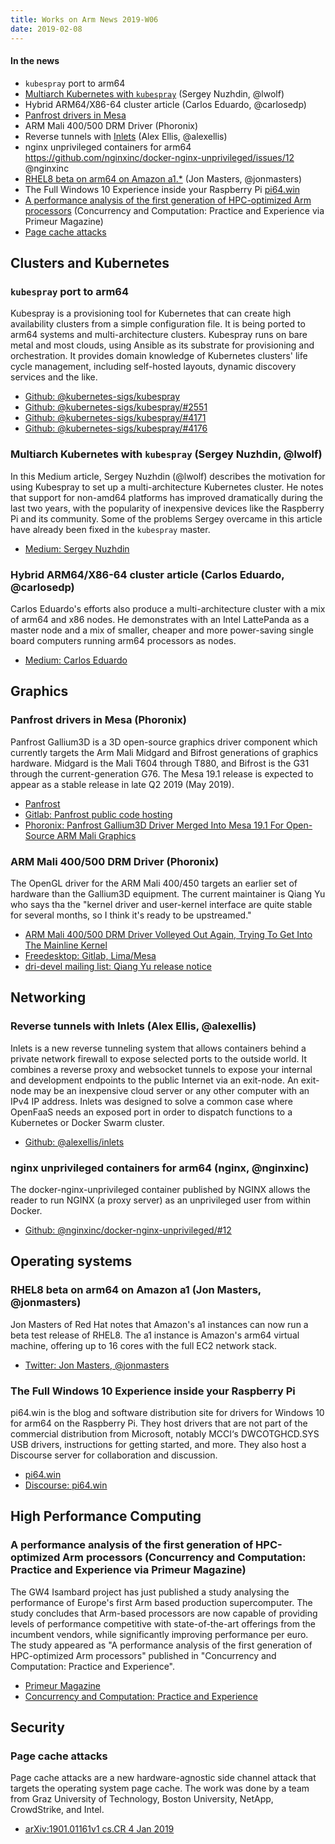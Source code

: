 ```yaml
---
title: Works on Arm News 2019-W06 
date: 2019-02-08
---
```


#### In the news

* `kubespray` port to arm64
* [Multiarch Kubernetes with `kubespray`](https://medium.com/@SergeyNuzhdin/how-to-deploy-multi-arch-kubernetes-cluster-using-kubespray-d394874fd4fc) (Sergey Nuzhdin, @lwolf)
* Hybrid ARM64/X86-64 cluster article (Carlos Eduardo, @carlosedp)
* [Panfrost drivers in Mesa](https://www.phoronix.com/scan.php?page=news_item&px=Panfrost-Initial-Mesa-19.1)
* ARM Mali 400/500 DRM Driver (Phoronix)
* Reverse tunnels with [Inlets](https://github.com/alexellis/inlets) (Alex Ellis, @alexellis)
* nginx unprivileged containers for arm64 https://github.com/nginxinc/docker-nginx-unprivileged/issues/12 @nginxinc
* [RHEL8 beta on arm64 on Amazon a1.*](https://twitter.com/jonmasters/status/1093424177581838336) (Jon Masters, @jonmasters)
* The Full Windows 10 Experience inside your Raspberry Pi [pi64.win](https://pi64.win)
* [A performance analysis of the first generation of HPC-optimized Arm processors](http://primeurmagazine.com/flash/AE-PF-02-19-2.html) (Concurrency and Computation: Practice and Experience via Primeur Magazine)
* [Page cache attacks](https://arxiv.org/pdf/1901.01161.pdf)

## Clusters and Kubernetes

### `kubespray` port to arm64

Kubespray is a provisioning tool for Kubernetes that can create high availability
clusters from a simple configuration file. It is being ported to arm64 systems
and multi-architecture clusters. Kubespray runs on bare metal and most clouds, using Ansible as its substrate for provisioning and orchestration. It provides domain knowledge of Kubernetes clusters' life cycle management, including self-hosted layouts, dynamic discovery services and the like.

* [Github: @kubernetes-sigs/kubespray](https://github.com/kubernetes-sigs/kubespray)
* [Github: @kubernetes-sigs/kubespray/#2551](https://github.com/kubernetes-sigs/kubespray/issues/2551)
* [Github: @kubernetes-sigs/kubespray/#4171](https://github.com/kubernetes-sigs/kubespray/pull/4171)
* [Github: @kubernetes-sigs/kubespray/#4176](https://github.com/kubernetes-sigs/kubespray/pull/4176)

### Multiarch Kubernetes with `kubespray` (Sergey Nuzhdin, @lwolf)

In this Medium article, Sergey Nuzhdin (@lwolf) describes the motivation for
using Kubespray to set up a multi-architecture Kubernetes cluster. He notes
that support for non-amd64 platforms has improved dramatically during the last two years,
with the popularity of inexpensive devices like the Raspberry Pi and its community.
Some of the problems Sergey overcame in this article have already
been fixed in the `kubespray` master.

* [Medium: Sergey Nuzhdin](https://medium.com/@SergeyNuzhdin/how-to-deploy-multi-arch-kubernetes-cluster-using-kubespray-d394874fd4fc)

### Hybrid ARM64/X86-64 cluster article (Carlos Eduardo, @carlosedp)

Carlos Eduardo's efforts also produce a multi-architecture cluster with
a mix of arm64 and x86 nodes. He demonstrates with an Intel LattePanda
as a master node and a mix of smaller, cheaper and more power-saving single
board computers running arm64 processors as nodes.

* [Medium: Carlos Eduardo](https://medium.com/@carlosedp/building-a-hybrid-x86-64-and-arm-kubernetes-cluster-e7f94ff6e51d)

## Graphics

### Panfrost drivers in Mesa (Phoronix)

Panfrost Gallium3D is a 3D open-source graphics driver component which currently targets the Arm 
Mali Midgard and Bifrost generations of graphics hardware. Midgard is the Mali T604 through T880, and Bifrost is the G31 through the current-generation G76.  The Mesa 19.1 release is
expected to appear as a stable release in late Q2 2019 (May 2019).

* [Panfrost](https://panfrost.freedesktop.org/)
* [Gitlab: Panfrost public code hosting](https://gitlab.freedesktop.org/panfrost)
* [Phoronix: Panfrost Gallium3D Driver Merged Into Mesa 19.1 For Open-Source ARM Mali Graphics](https://www.phoronix.com/scan.php?page=news_item&px=Panfrost-Initial-Mesa-19.1)

### ARM Mali 400/500 DRM Driver (Phoronix)

The OpenGL driver for the ARM Mali 400/450 targets an earlier set of hardware than the Gallium3D equipment. The current maintainer is Qiang Yu who says tha the "kernel
driver and user-kernel interface are quite stable for several
months, so I think it's ready to be upstreamed."

* [ARM Mali 400/500 DRM Driver Volleyed Out Again, Trying To Get Into The Mainline Kernel](https://www.phoronix.com/scan.php?page=news_item&px=Lima-DRM-Driver-Mainline-V2)
* [Freedesktop: Gitlab, Lima/Mesa](https://gitlab.freedesktop.org/lima/mesa)
* [dri-devel mailing list: Qiang Yu release notice](https://lists.freedesktop.org/archives/dri-devel/2019-February/206260.html)

## Networking

### Reverse tunnels with Inlets (Alex Ellis, @alexellis)

Inlets is a new reverse tunneling system that allows containers behind
a private network firewall to expose selected ports to the outside
world.  It combines a reverse proxy and websocket tunnels to expose 
your internal and development endpoints to the public Internet 
via an exit-node. An exit-node may be an inexpensive cloud server or 
any other computer with an IPv4 IP address. Inlets was designed
to solve a common case where OpenFaaS needs an exposed port in
order to dispatch functions to a Kubernetes or Docker Swarm cluster.

* [Github: @alexellis/inlets](https://github.com/alexellis/inlets)

### nginx unprivileged containers for arm64 (nginx, @nginxinc)

The docker-nginx-unprivileged container published by NGINX allows
the reader to run NGINX (a proxy server) as an unprivileged user
from within Docker. 

* [Github: @nginxinc/docker-nginx-unprivileged/#12](https://github.com/nginxinc/docker-nginx-unprivileged/issues/12)

## Operating systems

### RHEL8 beta on arm64 on Amazon a1 (Jon Masters, @jonmasters)

Jon Masters of Red Hat notes that Amazon's a1 instances can now
run a beta test release of RHEL8. The a1 instance is Amazon's arm64
virtual machine, offering up to 16 cores with the full EC2 network
stack.

* [Twitter: Jon Masters, @jonmasters](https://twitter.com/jonmasters/status/1093424177581838336)

### The Full Windows 10 Experience inside your Raspberry Pi 

pi64.win is the blog and software distribution site for drivers for Windows 10 for arm64 on the Raspberry Pi. They host drivers  that are not part of the commercial distribution from Microsoft, notably MCCI‘s DWCOTGHCD.SYS USB drivers, instructions for getting started, and more. They also host a Discourse server for collaboration and discussion.

* [pi64.win](https://pi64.win)
* [Discourse: pi64.win ](https://discourse.pi64.win/)

## High Performance Computing

### A performance analysis of the first generation of HPC-optimized Arm processors (Concurrency and Computation: Practice and Experience via Primeur Magazine)

The GW4 Isambard project has just published a study analysing the performance of Europe's first Arm based production supercomputer. The study concludes that Arm-based processors are now capable of providing levels of performance competitive with state-of-the-art offerings from the incumbent vendors, while significantly improving performance per euro. The study appeared as "A performance analysis of the first generation of HPC-optimized Arm processors" published in "Concurrency and Computation: Practice and Experience".

* [Primeur Magazine](http://primeurmagazine.com/flash/AE-PF-02-19-2.html)
* [Concurrency and Computation: Practice and Experience](https://onlinelibrary.wiley.com/doi/full/10.1002/cpe.5110)

## Security

### Page cache attacks

Page cache attacks are a new hardware-agnostic side channel attack
that targets the operating system page cache. The work was done by
a team from Graz University of Technology, Boston University, NetApp, CrowdStrike, and Intel.

* [arXiv:1901.01161v1 cs.CR 4 Jan 2019](https://arxiv.org/pdf/1901.01161.pdf)
